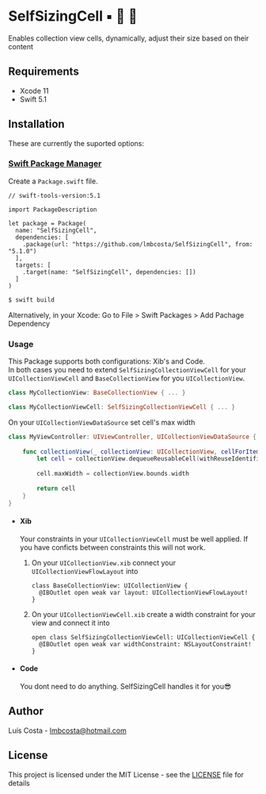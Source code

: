 # SelfSizingCell ▪️ 📐 🔳

Enables collection view cells, dynamically, adjust their size based on their content

## Requirements
* Xcode 11
* Swift 5.1

## Installation

These are currently the suported options:

### [Swift Package Manager](https://github.com/apple/swift-package-manager )

Create a `Package.swift` file.

```
// swift-tools-version:5.1

import PackageDescription

let package = Package(
  name: "SelfSizingCell",
  dependencies: [
    .package(url: "https://github.com/lmbcosta/SelfSizingCell", from: "5.1.0")
  ],
  targets: [
    .target(name: "SelfSizingCell", dependencies: [])
  ]
)
````

```bash
$ swift build
```
Alternatively, in your Xcode: Go to File > Swift Packages > Add Pachage Dependency

### Usage
This Package supports both configurations: Xib's and Code.<br/>
In both cases you need to extend `SelfSizingCollectionViewCell` for your `UICollectionViewCell` and `BaseCollectionView` for you `UICollectionView`.<br/>

```swift
class MyCollectionView: BaseCollectionView { ... }

class MyCollectionViewCell: SelfSizingCollectionViewCell { ... }
```

On your `UICollectionViewDataSource` set cell's max width

```swift
class MyViewController: UIViewController, UICollectionViewDataSource {
    
    func collectionView(_ collectionView: UICollectionView, cellForItemAt indexPath: IndexPath) -> UICollectionViewCell {
        let cell = collectionView.dequeueReusableCell(withReuseIdentifier: "MyCollectionViewCell", for: indexPath) as! MyCollectionViewCell
        
        cell.maxWidth = collectionView.bounds.width
        
        return cell
    }
}
```

* #### Xib
    Your constraints in your `UICollectionViewCell` must be well applied. If you have conficts between constraints this will not work.</br>

    1. On your `UICollectionView.xib` connect your `UICollectionViewFlowLayout` into 

        ```
        class BaseCollectionView: UICollectionView {
          @IBOutlet open weak var layout: UICollectionViewFlowLayout!
        }
        ```

    2. On your  `UICollectionViewCell.xib` create a width constraint for your view and connect it into 

        ```
        open class SelfSizingCollectionViewCell: UICollectionViewCell {
          @IBOutlet open weak var widthConstraint: NSLayoutConstraint!
        }
        ```
* #### Code
    You dont need to do anything. SelfSizingCell handles it for you😎

## Author
Luís Costa - lmbcosta@hotmail.com<br/>

## License
This project is licensed under the MIT License - see the [LICENSE](https://github.com/lmbcosta/SelfSizingCell/blob/master/LICENSE) file for details

